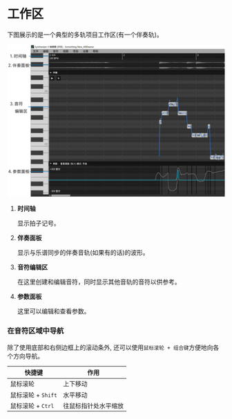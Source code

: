 # 工作区

下图展示的是一个典型的多轨项目工作区(有一个伴奏轨)。

![工作区](workspace-1.jpg)

1. **时间轴**

    显示拍子记号。

2. **伴奏面板**

    显示与乐谱同步的伴奏音轨(如果有的话)的波形。

3. **音符编辑区**

    在这里创建和编辑音符，同时显示其他音轨的音符以供参考。

4. **参数面板**

    这里可以编辑和查看参数。

### 在音符区域中导航

除了使用底部和右侧边框上的滚动条外, 还可以使用`鼠标滚轮 + 组合键`方便地向各个方向导航。


| 快捷键               |  作用        |
|  --------            |  --------    |
| 鼠标滚轮             |  上下移动    |
| 鼠标滚轮 + `Shift`   |  水平移动    |
| 鼠标滚轮 + `Ctrl`    |  往鼠标指针处水平缩放      |